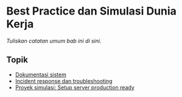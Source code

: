 # Best Practice dan Simulasi Dunia Kerja

_Tuliskan catatan umum bab ini di sini._

## Topik

- [Dokumentasi sistem](01--okumentasi-sistem.md)
- [Incident response dan troubleshooting](02--ncident-response-dan-troubleshooting.md)
- [Proyek simulasi: Setup server production ready](03--royek-simulasi-etup-server-production-ready.md)
